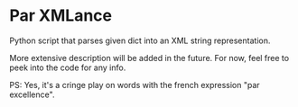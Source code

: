 # Par XMLance

Python script that parses given dict into an XML string representation.

More extensive description will be added in the future. For now, feel free to peek
into the code for any info.


PS: Yes, it's a cringe play on words with the french expression "par excellence".